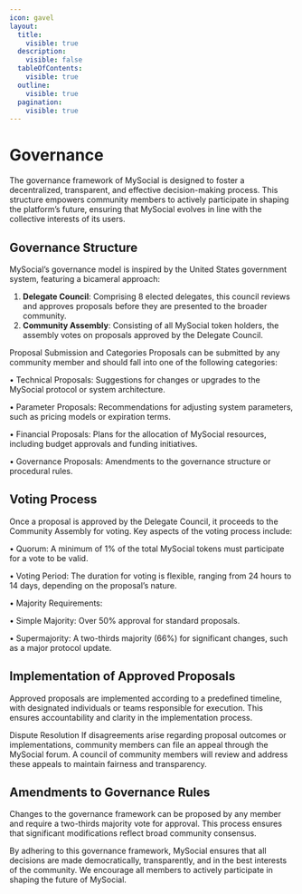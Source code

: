 ```yaml
---
icon: gavel
layout:
  title:
    visible: true
  description:
    visible: false
  tableOfContents:
    visible: true
  outline:
    visible: true
  pagination:
    visible: true
---
```


# Governance

The governance framework of MySocial is designed to foster a decentralized, transparent, and effective decision-making process. This structure empowers community members to actively participate in shaping the platform’s future, ensuring that MySocial evolves in line with the collective interests of its users.

## Governance Structure

MySocial’s governance model is inspired by the United States government system, featuring a bicameral approach:

1. **Delegate Council**: Comprising 8 elected delegates, this council reviews and approves proposals before they are presented to the broader community.
2. **Community Assembly**: Consisting of all MySocial token holders, the assembly votes on proposals approved by the Delegate Council.

Proposal Submission and Categories Proposals can be submitted by any community member and should fall into one of the following categories:

• Technical Proposals: Suggestions for changes or upgrades to the MySocial protocol or system architecture.

• Parameter Proposals: Recommendations for adjusting system parameters, such as pricing models or expiration terms.

• Financial Proposals: Plans for the allocation of MySocial resources, including budget approvals and funding initiatives.

• Governance Proposals: Amendments to the governance structure or procedural rules.

## Voting Process

Once a proposal is approved by the Delegate Council, it proceeds to the Community Assembly for voting. Key aspects of the voting process include:

• Quorum: A minimum of 1% of the total MySocial tokens must participate for a vote to be valid.

• Voting Period: The duration for voting is flexible, ranging from 24 hours to 14 days, depending on the proposal’s nature.

• Majority Requirements:

• Simple Majority: Over 50% approval for standard proposals.

• Supermajority: A two-thirds majority (66%) for significant changes, such as a major protocol update.

## Implementation of Approved Proposals

Approved proposals are implemented according to a predefined timeline, with designated individuals or teams responsible for execution. This ensures accountability and clarity in the implementation process.

Dispute Resolution If disagreements arise regarding proposal outcomes or implementations, community members can file an appeal through the MySocial forum. A council of community members will review and address these appeals to maintain fairness and transparency.

## Amendments to Governance Rules

Changes to the governance framework can be proposed by any member and require a two-thirds majority vote for approval. This process ensures that significant modifications reflect broad community consensus.



By adhering to this governance framework, MySocial ensures that all decisions are made democratically, transparently, and in the best interests of the community. We encourage all members to actively participate in shaping the future of MySocial.
